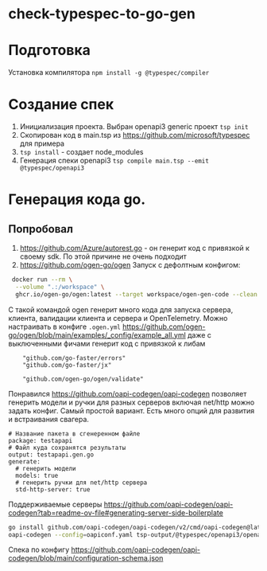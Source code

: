 # check-typespec-to-go-gen

# Подготовка
Установка компилятора
`npm install -g @typespec/compiler`
# Создание спек
1. Инициализация проекта. Выбран openapi3 generic проект
`tsp init`
2. Скопирован код в main.tsp из https://github.com/microsoft/typespec для примера
3. `tsp install` - создает node_modules
4. Генерация спеки openapi3
`tsp compile main.tsp --emit @typespec/openapi3`

# Генерация кода go.
## Попробовал
1. https://github.com/Azure/autorest.go - он генерит код с привязкой к своему sdk. По этой причине не очень подходит
2. https://github.com/ogen-go/ogen
Запуск с дефолтным конфигом:
```sh
 docker run --rm \
  --volume ".:/workspace" \
  ghcr.io/ogen-go/ogen:latest --target workspace/ogen-gen-code --clean workspace/tsp-output/@typespec/openapi3/openapi.yaml
```
С такой командой ogen генерит много кода для запуска сервера, клиента, валидации клиента и сервера и OpenTelemetry.
Можно настраивать в конфиге
`.ogen.yml`
https://github.com/ogen-go/ogen/blob/main/examples/_config/example_all.yml
даже с выключенными фичами генерит код с привязкой к либам
```
	"github.com/go-faster/errors"
	"github.com/go-faster/jx"

	"github.com/ogen-go/ogen/validate"
```

Понравился https://github.com/oapi-codegen/oapi-codegen
позволяет генерить модели и ручки для разных серверов включая net/http
можно задать конфиг. 
Самый простой вариант. Есть много опций для развития и встраивания свагера.
```
# Название пакета в сгенеренном файле
package: testapapi
# Файл куда сохранятся результаты
output: testapapi.gen.go
generate:
  # генерить модели
  models: true
  # генерить ручки для net/http сервера
  std-http-server: true
```
Поддерживаемые серверы  https://github.com/oapi-codegen/oapi-codegen?tab=readme-ov-file#generating-server-side-boilerplate
```sh
go install github.com/oapi-codegen/oapi-codegen/v2/cmd/oapi-codegen@latest
oapi-codegen --config=oapiconf.yaml tsp-output/@typespec/openapi3/openapi.yaml
```
Спека по конфигу https://github.com/oapi-codegen/oapi-codegen/blob/main/configuration-schema.json
